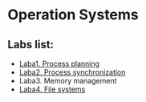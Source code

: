# Operation Systems

## Labs list:
* [Laba1. Process planning](https://github.com/TIgorini/University/tree/master/term_7/Operation_Systems/Laba1) 
* [Laba2. Process synchronization](https://github.com/TIgorini/University/tree/master/term_7/Operation_Systems/Laba2)
* Laba3. Memory management 
* [Laba4. File systems](https://github.com/TIgorini/University/tree/master/term_7/Operation_Systems/Laba4)
